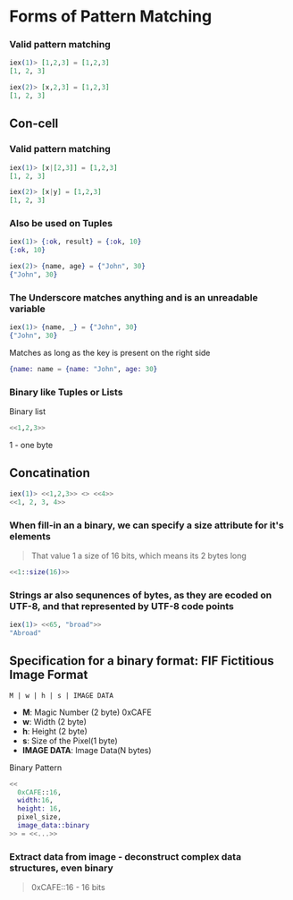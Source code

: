 # Forms of Pattern Matching

### Valid pattern matching
```elixir
iex(1)> [1,2,3] = [1,2,3]
[1, 2, 3]

iex(2)> [x,2,3] = [1,2,3]
[1, 2, 3]

```


## Con-cell
### Valid pattern matching
```elixir
iex(1)> [x|[2,3]] = [1,2,3]
[1, 2, 3]

iex(2)> [x|y] = [1,2,3]
[1, 2, 3]
```

### Also be used on Tuples
```elixir
iex(1)> {:ok, result} = {:ok, 10}
{:ok, 10}

iex(2)> {name, age} = {"John", 30}
{"John", 30}
```
### The Underscore matches anything and is an unreadable variable

```elixir
iex(1)> {name, _} = {"John", 30}
{"John", 30}
```


Matches as long as the key is present on the right side
```elixir
{name: name = {name: "John", age: 30}
```

### Binary like Tuples or Lists
Binary list
```elixir
<<1,2,3>>
```
1 - one byte

## Concatination
```elixir
iex(1)> <<1,2,3>> <> <<4>>
<<1, 2, 3, 4>>
```

### When fill-in an a binary, we can specify a size attribute for it's elements
> That value 1 a size of 16 bits, which means its 2 bytes long
```elixir
<<1::size(16)>>
```

### Strings ar also sequnences of bytes, as they are ecoded on UTF-8, and that represented by UTF-8 code points
```elixir
iex(1)> <<65, "broad">>
"Abroad"
```

## Specification for a binary format: FIF Fictitious Image Format
`M | w | h | s | IMAGE DATA`
- **M**: Magic Number (2 byte) 0xCAFE
- **w**: Width (2 byte)
- **h**: Height (2 byte)
- **s**: Size of the Pixel(1 byte)
- **IMAGE DATA**: Image Data(N bytes)

Binary Pattern
```elixir
<<
  0xCAFE::16,
  width:16,
  height: 16,
  pixel_size,
  image_data::binary
>> = <<...>>
```

### Extract data from image - deconstruct complex data structures, even binary
> 0xCAFE::16 - 16 bits
